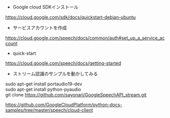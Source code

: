 * Google cloud SDKインストール  

https://cloud.google.com/sdk/docs/quickstart-debian-ubuntu  

* サービスアカウントを作成

https://cloud.google.com/speech/docs/common/auth#set_up_a_service_account

* quick-start

https://cloud.google.com/speech/docs/getting-started

* ストリーム認識のサンプルを動かしてみる

sudo apt-get install portaudio19-dev  
sudo apt-get install python-pyaudio  
git clone https://github.com/sayonari/GoogleSpeechAPI_stream.git  

https://github.com/GoogleCloudPlatform/python-docs-samples/tree/master/speech/cloud-client

